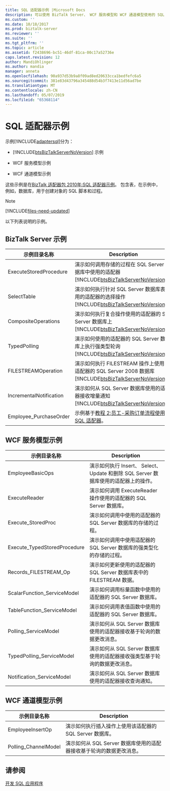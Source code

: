 ```yaml
---
title: SQL 适配器示例 |Microsoft Docs
description: 可以使用 BizTalk Server、 WCF 服务模型和 WCF 通道模型使用的 SQL WCF 适配器示例
ms.custom: ''
ms.date: 10/18/2017
ms.prod: biztalk-server
ms.reviewer: ''
ms.suite: ''
ms.tgt_pltfrm: ''
ms.topic: article
ms.assetid: f2438696-bc51-46df-81ca-00c17a52736e
caps.latest.revision: 12
author: MandiOhlinger
ms.author: mandia
manager: anneta
ms.openlocfilehash: 90a937d53b9a8f09ad8ed20633cca1bedfefc6a5
ms.sourcegitcommit: 381e83d43796a345488d54b3f7413e11d56ad7be
ms.translationtype: MT
ms.contentlocale: zh-CN
ms.lasthandoff: 05/07/2019
ms.locfileid: "65368114"
---
```

# <a name="samples-for-the-sql-adapter"></a>SQL 适配器示例

示例[!INCLUDE[adaptersql](../../includes/adaptersql-md.md)]分为：  
  
- [!INCLUDE[btsBizTalkServerNoVersion](../../includes/btsbiztalkservernoversion-md.md)] 示例  
  
- WCF 服务模型示例  
  
- WCF 通道模型示例  
  
这些示例是在[BizTalk 适配器包 2010年:SQL 适配器示例](https://www.microsoft.com/download/details.aspx?id=22455)。 包含表，在示例中，例如，数据库，用于创建对象的 SQL 脚本和过程。 

> [!NOTE]
> [!INCLUDE[files-need-updated](../../includes/files-need-updated.md)]
  
以下列表说明的示例。
  
## <a name="biztalk-server-samples"></a>BizTalk Server 示例  
  
|  示例目录名称  |                                                                                          Description                                                                                          |
|-------------------------|-----------------------------------------------------------------------------------------------------------------------------------------------------------------------------------------------|
| ExecuteStoredProcedure  |      演示如何调用存储的过程在 SQL Server 数据库中使用的适配器[!INCLUDE[btsBizTalkServerNoVersion](../../includes/btsbiztalkservernoversion-md.md)]。      |
|       SelectTable       |  演示如何执行针对 SQL Server 数据库表使用的适配器的选择操作[!INCLUDE[btsBizTalkServerNoVersion](../../includes/btsbiztalkservernoversion-md.md)]。  |
|   CompositeOperations   |    演示如何执行复合操作使用的适配器的 SQL Server 数据库上[!INCLUDE[btsBizTalkServerNoVersion](../../includes/btsbiztalkservernoversion-md.md)]。    |
|      TypedPolling       |   演示如何使用的适配器的 SQL Server 数据库上执行强类型轮询[!INCLUDE[btsBizTalkServerNoVersion](../../includes/btsbiztalkservernoversion-md.md)]。   |
|   FILESTREAMOperation   | 演示如何执行 FILESTREAM 操作上使用的适配器的 SQL Server 2008 数据库[!INCLUDE[btsBizTalkServerNoVersion](../../includes/btsbiztalkservernoversion-md.md)]。 |
| IncrementalNotification | 演示如何从 SQL Server 数据库使用的适配器接收增量通知[!INCLUDE[btsBizTalkServerNoVersion](../../includes/btsbiztalkservernoversion-md.md)]。 |
| Employee_PurchaseOrder  |                  示例基于[教程 2:员工-采购订单流程使用 SQL 适配器](tutorial-2-employee-purchase-order-process-using-the-sql-adapter.md)。                  |
  
## <a name="wcf-service-model-samples"></a>WCF 服务模型示例   
  
|示例目录名称|Description|  
|---------------------------|-----------------|  
|EmployeeBasicOps|演示如何执行 Insert、 Select、 Update 和删除 SQL Server 数据库使用的适配器上的操作。|  
|ExecuteReader|演示如何调用 ExecuteReader 操作使用的适配器的 SQL Server 数据库。|  
|Execute_StoredProc|演示如何调用中使用的适配器的 SQL Server 数据库的存储的过程。|  
|Execute_TypedStoredProcedure|演示如何调用中使用适配器的 SQL Server 数据库的强类型化的存储的过程。|  
|Records_FILESTREAM_Op|演示如何更新使用的适配器的 SQL Server 数据库表中的 FILESTREAM 数据。|  
|ScalarFunction_ServiceModel|演示如何调用标量函数中使用的适配器的 SQL Server 数据库。|  
|TableFunction_ServiceModel|演示如何调用表值函数中使用的适配器的 SQL Server 数据库。|  
|Polling_ServiceModel|演示如何从 SQL Server 数据库使用的适配器接收基于轮询的数据更改消息。|  
|TypedPolling_ServiceModel|演示如何从 SQL Server 数据库使用的适配器接收强类型基于轮询的数据更改消息。|  
|Notification_ServiceModel|演示如何从 SQL Server 数据库使用的适配器接收查询通知。|  
  
## <a name="wcf-channel-model-samples"></a>WCF 通道模型示例 
  
|示例目录名称|Description|  
|---------------------------|-----------------|  
|EmployeeInsertOp|演示如何执行插入操作上使用该适配器的 SQL Server 数据库。|  
|Polling_ChannelModel|演示如何从 SQL Server 数据库使用的适配器接收基于轮询的数据更改消息。|  
  
## <a name="see-also"></a>请参阅  
[开发 SQL 应用程序](develop-your-sql-applications.md)